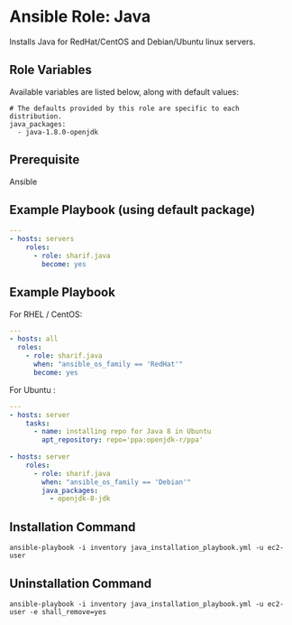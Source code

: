 # Ansible Role: Java

Installs Java for RedHat/CentOS and Debian/Ubuntu linux servers.

## Role Variables

Available variables are listed below, along with default values:

    # The defaults provided by this role are specific to each distribution.
    java_packages:
      - java-1.8.0-openjdk


## Prerequisite

Ansible

## Example Playbook (using default package)

```yaml
---
- hosts: servers
    roles:
      - role: sharif.java
        become: yes
```

## Example Playbook

For RHEL / CentOS:
```yaml
---
- hosts: all
  roles:
    - role: sharif.java
      when: "ansible_os_family == 'RedHat'"
      become: yes
```

For Ubuntu :
```yaml
---
- hosts: server
    tasks:
      - name: installing repo for Java 8 in Ubuntu
        apt_repository: repo='ppa:openjdk-r/ppa'
    
- hosts: server
    roles:
      - role: sharif.java
        when: "ansible_os_family == 'Debian'"
        java_packages:
          - openjdk-8-jdk
```

## Installation Command
```
ansible-playbook -i inventory java_installation_playbook.yml -u ec2-user
```
## Uninstallation Command
```
ansible-playbook -i inventory java_installation_playbook.yml -u ec2-user -e shall_remove=yes
```
